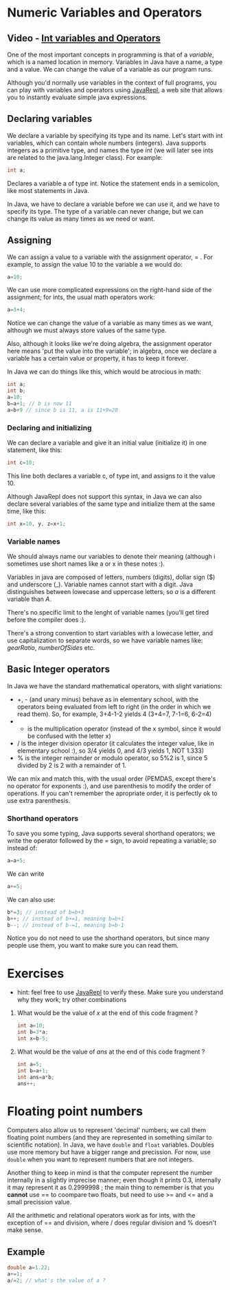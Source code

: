 Numeric Variables and Operators
===
## Video - [Int variables and Operators](https://youtu.be/1JEtmEthcS4)

One of the most important concepts in programming is that of a *variable*, which is a named location in memory. Variables in Java have a name, a type and a value. We can change the value of a variable as our program runs.

Although you'd normally use variables in the context of full programs, you can play with variables and operators using [JavaRepl](http://www.javarepl.com), a web site that allows you to instantly evaluate simple java expressions.

## Declaring variables

We declare a variable by specifying its type and its name. Let's start with int variables, which can contain whole numbers (integers). Java supports integers as a primitive type, and names the type *int* (we will later see ints are related to the java.lang.Integer class). For example:

```java
int a;
```
Declares a variable a of type int. Notice the statement ends in a semicolon, like most statements in Java.

In Java, we have to declare a variable before we can use it, and we have to specify its type. The type of a variable can never change, but we can change its value as many times as we need or want.

## Assigning

We can assign a value to a variable with the assignment operator, = . For example, to assign the value 10 to the variable a we would do:
```java
a=10;
```

We can use more complicated expressions on the right-hand side of the assignment; for ints, the usual math operators work:
```java
a=3+4;
```

Notice we can change the value of a variable as many times as we want, although we must always store values of the same type.

Also, although it looks like we're doing algebra, the assignment operator here means 'put the value into the variable'; in algebra, once we declare a variable has a certain value or property, it has to keep it forever.

In Java we can do things like this, which would be atrocious in math:
```java
int a;
int b;
a=10;
b=a+1; // b is now 11
a=b+9 // since b is 11, a is 11+9=20
```
### Declaring and initializing

We can declare a variable and give it an initial value (initialize it) in one statement, like this:
```java
int c=10;
```
This line both declares a variable c, of type int, and assigns to it the value 10.

Although JavaRepl does not support this syntax, in Java we can also declare several variables of the same type and initialize them at the same time, like this:
```java
int x=10, y, z=x+1;
```

### Variable names
We should always name our variables to denote their meaning (although i sometimes use short names like a or x in these notes :).

Variables in java are composed of letters, numbers (digits), dollar sign ($) and underscore (_). Variable names cannot start with a digit. Java distinguishes between lowecase and uppercase letters, so *a* is a different variable than *A*. 

There's no specific limit to the lenght of variable names (you'll get tired before the compiler does :). 

There's a strong convention to start variables with a lowecase letter, and use capitalization to separate words, so we have variable names like: *gearRatio*, *numberOfSides* etc.

## Basic Integer operators

In Java we have the standard mathematical operators, with slight variations:
* +, - (and unary minus) behave as in elementary school, with the operators being evaluated from left to right (in the order in which we read them). So, for example, 3+4-1-2 yields 4 (3+4=7, 7-1=6, 6-2=4)
* * is the multiplication operator (instead of the x symbol, since it would be confused with the letter x)
* / is the integer division operator (it calculates the integer value, like in elementary school :), so 3/4 yields 0, and 4/3 yields 1, NOT 1.333)
* % is the integer remainder or modulo operator, so 5%2 is 1, since 5 divided by 2 is 2 with a remainder of 1.

We can mix and match this, with the usual order (PEMDAS, except there's no operator for exponents :), and use parenthesis to modify the order of operations. If you can't remember the apropriate order, it is perfectly ok to use extra parenthesis.

### Shorthand operators
To save you some typing, Java supports several shorthand operators; we write the operator followed by the = sign, to avoid repeating a variable; so instead of:
```java
a=a+5;
```
We can write
```java
a+=5;
```
We can also use:
```java
b*=3; // instead of b=b+3
b++; // instead of b+=1, meaning b=b+1
b--; // instead of b-=1, meaning b=b-1
```
Notice you do not need to use the shorthand operators, but since many people use them, you want to make sure you can read them.

# Exercises 
* hint: feel free to use [JavaRepl](http://www.javarepl.com) to verify these. Make sure you understand why they work; try other combinations

1. What would be the value of *x* at the end of this code fragment ?
    ```java
    int a=10;
    int b=3*a;
    int x=b-5;
    ```
    
2. What would be the value of *ans* at the end of this code fragment ?
    ```java
    int a=5;
    int b=a+1;
    int ans=a*b;
    ans++;
    ```
    
# Floating point numbers

Computers also allow us to represent 'decimal' numbers; we call them floating point numbers (and they are represented in something similar to scientific notation). In Java, we have `double` and `float` variables. Doubles use more memory but have a bigger range and precission. For now, use `double` when you want to represent numbers that are not integers.

Another thing to keep in mind is that the computer represent the number internally in a slightly imprecise manner; even though it prints 0.3, internally it may represent it as 0.2999998 ; the main thing to remember is that you **cannot** use == to coompare two floats, but need to use >= and <= and a small precission value.

All the arithmetic and relational operators work as for ints, with the exception of == and division, where / does regular division and % doesn't make sense.

## Example

```java
double a=1.22;
a+=1;
a/=2; // what's the value of a ?
```
